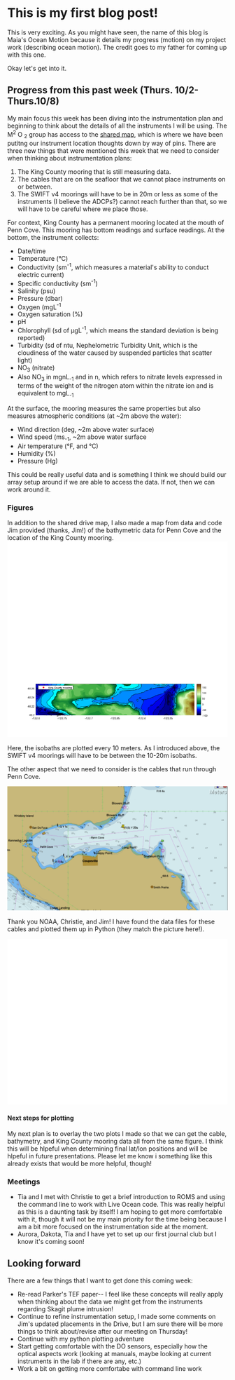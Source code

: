 # This is my first blog post! 

This is very exciting. As you might have seen, the name of this blog is Maia's Ocean Motion because it details my progress (motion) on my project work (describing ocean motion). The credit goes to my father for coming up with this one.

Okay let's get into it.

## Progress from this past week (Thurs. 10/2-Thurs.10/8)

My main focus this week has been diving into the instrumentation plan and beginning to think about the details of all the instruments I will be using. The M<sup>2</sup> O <sub>2</sub> group has access to the [shared map](https://www.google.com/maps/d/u/5/edit?mid=19WqOTR2bKADb4Jw-watROjY16_MfuRU&ll=48.23290121449544%2C-122.68552805415038&z=13), which is where we have been putitng our instrument location thoughts down by way of pins.
There are three new things that were mentioned this week that we need to consider when thinking about instrumentation plans:
1. The King County mooring that is still measuring data.
2. The cables that are on the seafloor that we cannot place instruments on or between.
3. The SWIFT v4 moorings will have to be in 20m or less as some of the instruments (I believe the ADCPs?) cannot reach further than that, so we will have to be careful where we place those.

For context, King County has a permanent mooring located at the mouth of Penn Cove. This mooring has bottom readings and surface readings.
At the bottom, the instrument collects:
- Date/time
- Temperature (°C)
- Conductivity (sm<sup>-1</sup>, which measures a material's ability to conduct electric current)
- Specific conductivity (sm<sup>-1</sup>)
- Salinity (psu)
- Pressure (dbar)
- Oxygen (mgL<sup>-1</sup>
- Oxygen saturation (%)
- pH
- Chlorophyll (sd of µgL<sup>-1</sup>, which means the standard deviation is being reported)
- Turbidity (sd of ntu, Nephelometric Turbidity Unit, which is the cloudiness of the water caused by suspended particles that scatter light)
- NO<sub>3</sub> (nitrate)
- Also NO<sub>3</sub> in mgnL<sub>-1</sub> and in n, which refers to nitrate levels expressed in terms of the weight of the nitrogen atom within the nitrate ion and is equivalent to mgL<sub>-1</sub>

At the surface, the mooring measures the same properties but also measures atmospheric conditions (at ~2m above the water):
- Wind direction (deg, ~2m above water surface)
- Wind speed (ms<sub>-1</sub>, ~2m above water surface
- Air temperature (°F, and °C)
- Humidity (%)
- Pressure (Hg)

This could be really useful data and is something I think we should build our array setup around if we are able to access the data. If not, then we can work around it.

### Figures
In addition to the shared drive map, I also made a map from data and code Jim provided (thanks, Jim!) of the bathymetric data for Penn Cove and the location of the King County mooring.
![Map of Penn Cove with isobaths and coordinating color variation with the King County mooring plotted in red.](https://github.com/maiaheffernan/maiaheffernan.github.io/blob/main/_posts/PennCoveandBay_withKCmooring.png "Penn Cove bathymetry with King County mooring")

Here, the isobaths are plotted every 10 meters. As I introduced above, the SWIFT v4 moorings will have to be between the 10-20m isobaths.

The other aspect that we need to consider is the cables that run through Penn Cove. 

![Map of Penn Cove with the cables plotted as dashed lines](https://github.com/maiaheffernan/maiaheffernan.github.io/blob/main/_posts/image.png "Penn Cove cables")

Thank you NOAA, Christie, and Jim!
I have found the data files for these cables and plotted them up in Python (they match the picture here!).

![Map of the cables in Penn Cove. They are shaded gray lines in a lat/lon coordinate grid](https://github.com/maiaheffernan/maiaheffernan.github.io/blob/main/_posts/PennCove_cablesPlot.png "Penn Cove cables") 

#### Next steps for plotting
My next plan is to overlay the two plots I made so that we can get the cable, bathymetry, and King County mooring data all from the same figure. I think this will be hlpeful when determining final lat/lon positions and will be hlpeful in future presentations.
Please let me know i something like this already exists that would be more helpful, though!

### Meetings
- Tia and I met with Christie to get a brief introduction to ROMS and using the command line to work with Live Ocean code. This was really helpful as this is a daunting task by itself! I am hoping to get more comfortable with it, though it will not be my main priority for the time being because I am a bit more focused on the instrumentation side at the moment.
- Aurora, Dakota, Tia and I have yet to set up our first journal club but I know it's coming soon!

## Looking forward
There are a few things that I want to get done this coming week:
- Re-read Parker's TEF paper-- I feel like these concepts will really apply when thinking about the data we might get from the instruments regarding Skagit plume intrusion!
- Continue to refine instrumentation setup, I made some comments on Jim's updated placements in the Drive, but I am sure there will be more things to think about/revise after our meeting on Thursday!
- Continue with my python plotting adventure
- Start getting comfortable with the DO sensors, especially how the optical aspects work (looking at manuals, maybe looking at current instruments in the lab if there are any, etc.)
- Work a bit on getting more comfortabe with command line work


